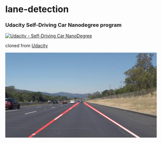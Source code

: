 # lane-detection

### Udacity Self-Driving Car Nanodegree program

[![Udacity - Self-Driving Car NanoDegree](https://s3.amazonaws.com/udacity-sdc/github/shield-carnd.svg)](http://www.udacity.com/drive)

cloned from [Udacity](https://github.com/udacity/CarND-LaneLines-P1)

<img src="examples/laneLines_thirdPass.jpg" width="480" alt="Combined Image" />